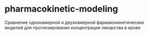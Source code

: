 # pharmacokinetic-modeling
Сравнение однокамерной и двухкамерной фармакокинетических моделей для прогнозирования концентрации лекарства в крови
